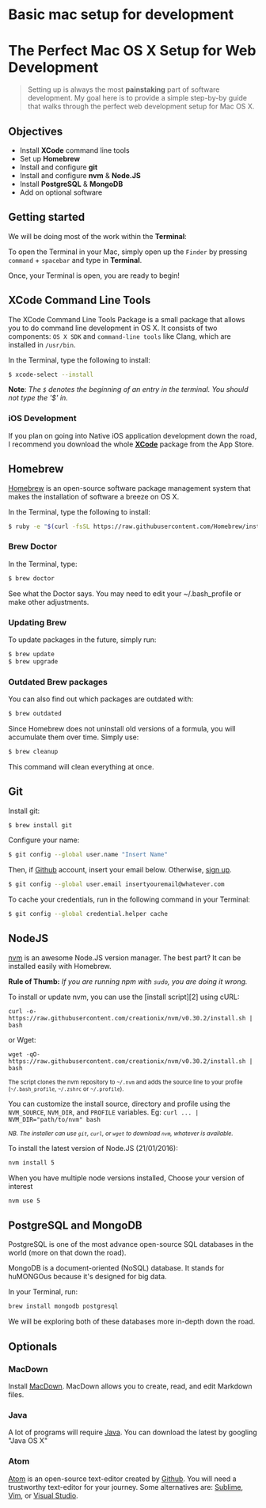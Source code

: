 # Basic mac setup for development

# The Perfect Mac OS X Setup for Web Development

> Setting up is always the most **painstaking** part of software development. My goal here is to provide a simple step-by-by guide that walks through the perfect web development setup for Mac OS X. 

## Objectives

- Install **XCode** command line tools
- Set up **Homebrew**
- Install and configure **git**
- Install and configure **nvm** & **Node.JS**
- Install **PostgreSQL** & **MongoDB**
- Add on optional software

## Getting started

We will be doing most of the work within the **Terminal**: 

To open the Terminal in your Mac, simply open up the `Finder` by pressing `command` + `spacebar` and type in **Terminal**.

Once, your Terminal is open, you are ready to begin!

## XCode Command Line Tools

The XCode Command Line Tools Package is a small  package that allows you to do command line development in OS X. It consists of two components: `OS X SDK` and `command-line tools` like Clang, which are installed in `/usr/bin`.

In the Terminal, type the following to install:

```bash
$ xcode-select --install
```

**Note**: *The `$` denotes the beginning of an entry in the terminal. You should not type the '$' in.*

### iOS Development

If you plan on going into Native iOS application development down the road, I recommend you download the whole **[XCode](https://developer.apple.com/xcode/)** package from the App Store.

## Homebrew

[Homebrew](http://brew.sh/) is an open-source software package management system that makes the installation of software a breeze on OS X. 

In the Terminal, type the following to install:

```bash
$ ruby -e "$(curl -fsSL https://raw.githubusercontent.com/Homebrew/install/master/install)"
```

### Brew Doctor

In the Terminal, type:

```bash
$ brew doctor
```

See what the Doctor says. You may need to edit your ~/.bash_profile or make other adjustments.

### Updating Brew

To update packages in the future, simply run:

```bash
$ brew update
$ brew upgrade
```

### Outdated Brew packages

You can also find out which packages are outdated with:

```bash
$ brew outdated
```

Since Homebrew does not uninstall old versions of a formula, you will accumulate them over time. Simply use:

```bash
$ brew cleanup
```

This command will clean everything at once.

## Git

Install git:

```bash
$ brew install git
```

Configure your name:

```bash
$ git config --global user.name "Insert Name"
```

Then, if [Github](https://github.com) account, insert your email below. Otherwise, [sign up](https://github.com/join).

```bash
$ git config --global user.email insertyouremail@whatever.com
```

To cache your credentials, run in the following command in your Terminal:

```bash
$ git config --global credential.helper cache
```

## NodeJS

[nvm](https://github.com/creationix/nvm) is an awesome Node.JS version manager. The best part? It can be installed easily with Homebrew.

**Rule of Thumb:** *If you are running npm with `sudo`, you are doing it wrong.*


To install or update nvm, you can use the [install script][2] using cURL:

    curl -o- https://raw.githubusercontent.com/creationix/nvm/v0.30.2/install.sh | bash

or Wget:

    wget -qO- https://raw.githubusercontent.com/creationix/nvm/v0.30.2/install.sh | bash

<sub>The script clones the nvm repository to `~/.nvm` and adds the source line to your profile (`~/.bash_profile`, `~/.zshrc` or `~/.profile`).</sub>

You can customize the install source, directory and profile using the `NVM_SOURCE`, `NVM_DIR`, and `PROFILE` variables.
Eg: `curl ... | NVM_DIR="path/to/nvm" bash`

<sub>*NB. The installer can use `git`, `curl`, or `wget` to download `nvm`, whatever is available.*</sub>

To install the latest version of Node.JS (21/01/2016):

```bash
nvm install 5
```

When you have multiple node versions installed, Choose your version of interest

```bash
nvm use 5
```

## PostgreSQL and MongoDB

PostgreSQL is one of the most advance open-source SQL databases in the world (more on that down the road).

MongoDB is a document-oriented (NoSQL) database. It stands for huMONGOus because it's designed for big data.

In your Terminal, run:

```bash
brew install mongodb postgresql
```

We will be exploring both of these databases more in-depth down the road.

## Optionals

### MacDown

Install [MacDown](http://macdown.uranusjr.com/). MacDown allows you to create, read, and edit Markdown files.

### Java

A lot of programs will require [Java](https://support.apple.com/kb/DL1572?locale=en_US). You can download the latest by googling "Java OS X"


### Atom

[Atom](https://atom.io/) is an open-source text-editor created by [Github](https://github.com). You will need a trustworthy text-editor for your journey. Some alternatives are: [Sublime](http://www.sublimetext.com/), [Vim](http://www.vim.org/), or [Visual Studio](https://www.visualstudio.com/downloads/download-visual-studio-vs).


